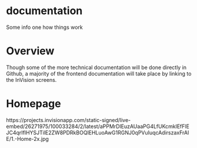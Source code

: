 # documentation
Some info one how things work

# Overview
Though some of the more technical documentation will be done directly in Github, a majority of the frontend documentation will take place by linking to the InVision screens.

# Homepage
<dl>
https://projects.invisionapp.com/static-signed/live-embed/26271975/100033284/2/latest/aPPMrDlEuzAUaaPG4LfUKcmklEfFlEJC4qrIflHYSJTilE2ZW8PDRkBOQlEHLuoAwG1RGNJ0qPVuIuqcAdirszaxFrAlE/1.-Home-2x.jpg
</dl>
